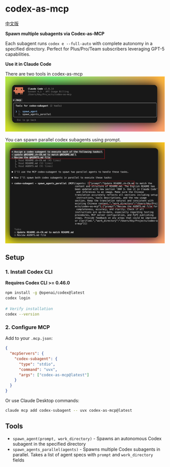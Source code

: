 # codex-as-mcp

[中文版](./README.zh-CN.md)

**Spawn multiple subagents via Codex-as-MCP**

Each subagent runs `codex e --full-auto` with complete autonomy in a specified directory. Perfect for Plus/Pro/Team subscribers leveraging GPT-5 capabilities.

**Use it in Claude Code**

There are two tools in codex-as-mcp
![tools](assets/tools.png)

You can spawn parallel codex subagents using prompt.
![alt text](assets/delegation_subagents.png)

## Setup

### 1. Install Codex CLI

**Requires Codex CLI >= 0.46.0**

```bash
npm install -g @openai/codex@latest
codex login

# Verify installation
codex --version
```

### 2. Configure MCP

Add to your `.mcp.json`:
```json
{
  "mcpServers": {
    "codex-subagent": {
      "type": "stdio",
      "command": "uvx",
      "args": ["codex-as-mcp@latest"]
    }
  }
}
```

Or use Claude Desktop commands:
```bash
claude mcp add codex-subagent -- uvx codex-as-mcp@latest
```

## Tools

- `spawn_agent(prompt, work_directory)` - Spawns an autonomous Codex subagent in the specified directory
- `spawn_agents_parallel(agents)` - Spawns multiple Codex subagents in parallel. Takes a list of agent specs with `prompt` and `work_directory` fields